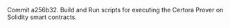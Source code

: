 Commit a256b32.                    Build and Run scripts for executing the Certora Prover on Solidity smart contracts.
